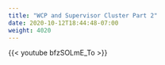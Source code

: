 ```yaml
---
title: "WCP and Supervisor Cluster Part 2"
date: 2020-10-12T18:44:48-07:00
weight: 4020
---
```

{{< youtube bfzSOLmE_To >}}
